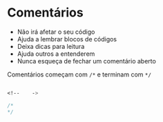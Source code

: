 # Comentários

- Não irá afetar o seu código
- Ajuda a lembrar blocos de códigos
- Deixa dicas para leitura
- Ajuda outros a entenderem
- Nunca esqueça de fechar um comentário aberto

Comentários começam com `/*` e terminam com `*/`

```css

<!--    ->

/*
*/
```
